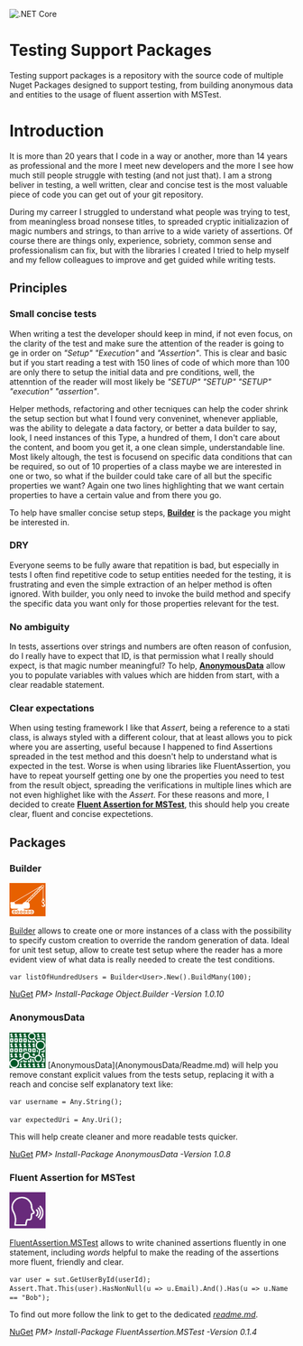 ![.NET Core](https://github.com/norcino/TestingSupportPackages/workflows/.NET%20Core/badge.svg)

# Testing Support Packages
Testing support packages is a repository with the source code of multiple Nuget Packages designed to support testing, from building anonymous data and entities to the usage of fluent assertion with MSTest.

# Introduction
It is more than 20 years that I code in a way or another, more than 14 years as professional and the more I meet new developers and the more I see how much still people struggle with testing (and not just that). I am a strong beliver in testing, a well written, clear and concise test is the most valuable piece of code you can get out of your git repository.

During my carreer I struggled to understand what people was trying to test, from meaningless broad nonsese titles, to spreaded cryptic initializazion of magic numbers and strings, to than arrive to a wide variety of assertions. Of course there are things only, experience, sobriety, common sense and professionalism can fix, but with the libraries I created I tried to help myself and my fellow colleagues to improve and get guided while writing tests.

## Principles
### Small concise tests
When writing a test the developer should keep in mind, if not even focus, on the clarity of the test and make sure the attention of the reader is going to ge in order on _"Setup" "Execution"_ and _"Assertion"_. This is clear and basic but if you start reading a test with 150 lines of code of which more than 100 are only there to setup the initial data and pre conditions, well, the attenntion of the reader will most likely be _"SETUP" "SETUP" "SETUP" "execution" "assertion"_.

Helper methods, refactoring and other tecniques can help the coder shrink the setup section but what I found very conveninet, whenever appliable, was the ability to delegate a data factory, or better a data builder to say, look, I need instances of this Type, a hundred of them, I don't care about the content, and boom you get it, a one clean simple, understandable line.
Most likely altough, the test is focusend on specific data conditions that can be required, so out of 10 properties of a class maybe we are interested in one or two, so what if the builder could take care of all but the specific properties we want? Again one two lines highlighting that we want certain properties to have a certain value and from there you go.

To help have smaller concise setup steps, **[Builder](#Builder)** is the package you might be interested in.

### DRY
Everyone seems to be fully aware that repatition is bad, but especially in tests I often find repetitive code to setup entities needed for the testing, it is frustrating and even the simple extraction of an helper method is often ignored.
With builder, you only need to invoke the build method and specify the specific data you want only for those properties relevant for the test.

### No ambiguity
In tests, assertions over strings and numbers are often reason of confusion, do I really have to expect that ID, is that permission what I really should expect, is that magic number meaningful? To help, **[AnonymousData](#AnonymousData)** allow you to populate variables with values which are hidden from start, with a clear readable statement.

### Clear expectations
When using testing framework I like that *Assert*, being a reference to a stati class, is always styled with a different colour, that at least allows you to pick where you are asserting, useful because I happened to find Assertions spreaded in the test method and this doesn't help to understand what is expected in the test.
Worse is when using libraries like FluentAssertion, you have to repeat yourself getting one by one the properties you need to test from the result object, spreading the verifications in multiple lines which are not even highlighet like with the *Assert*.
For these reasons and more, I decided to create **[Fluent Assertion for MSTest](#Fluent-Assertion-For-MSTest)**, this should help you create clear, fluent and concise expectetions.


## Packages
### Builder
<img src="https://github.com/norcino/TestingSupportPackages/blob/master/Builder/Logo.png" alt="Builder" width="64"/>

[Builder](Builder/Readme.md) allows to create one or more instances of a class with the possibility to specify custom creation to override the random generation of data. Ideal for unit test setup, allow to create test setup where the reader has a more evident view of what data is really needed to create the test conditions.
````
var listOfHundredUsers = Builder<User>.New().BuildMany(100);
````

[NuGet](https://www.nuget.org/packages/Object.Builder/)  _PM> Install-Package Object.Builder -Version 1.0.10_

### AnonymousData
<img src="https://github.com/norcino/TestingSupportPackages/blob/master/AnonymousData/Logo.png" alt="AnonymousData" width="64"/>
[AnonymousData](AnonymousData/Readme.md) will help you remove constant explicit values from the tests setup, replacing it with a reach and concise self explanatory text like:

````
var username = Any.String();

var expectedUri = Any.Uri();
````
This will help create cleaner and more readable tests quicker.

[NuGet](https://www.nuget.org/packages/AnonymousData/)  _PM> Install-Package AnonymousData -Version 1.0.8_

### Fluent Assertion for MSTest
<img src="https://github.com/norcino/TestingSupportPackages/blob/master/FluentAssertion.MSTest/Logo.png" alt="FluentAssertion for MSTest" width="64"/>

[FluentAssertion.MSTest](FluentAssertion.MSTest/Readme.md) allows to write chanined assertions fluently in one statement, including _words_ helpful to make the reading of the assertions more fluent, friendly and clear.
````
var user = sut.GetUserById(userId);
Assert.That.This(user).HasNonNull(u => u.Email).And().Has(u => u.Name == "Bob");
````
To find out more follow the link to get to the dedicated _[readme.md](FluentAssertion.MSTest/Readme.md)_.

[NuGet](https://www.nuget.org/packages/FluentAssertion.MSTest/)  _PM> Install-Package FluentAssertion.MSTest -Version 0.1.4_